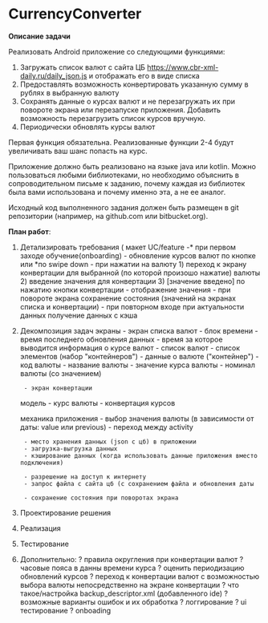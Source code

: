 # CurrencyConverter

**Описание задачи**

Реализовать Android приложение со следующими функциями:
1. Загружать список валют с сайта ЦБ https://www.cbr-xml-daily.ru/daily_json.js и отображать 
его в виде списка
2. Предоставлять возможность конвертировать указанную сумму в рублях в выбранную 
валюту
3. Сохранять данные о курсах валют и не перезагружать их при повороте экрана или 
перезапуске приложения. Добавить возможность перезагрузить список курсов вручную.
4. Периодически обновлять курсы валют

Первая функция обязательна. Реализованные функции 2-4 будут увеличивать ваш шанс попасть на 
курс.

Приложение должно быть реализовано на языке java или kotlin. 
Можно пользоваться любыми 
библиотеками, но необходимо объяснить в сопроводительном письме к заданию, почему каждая 
из библиотек была вами использована и почему именно эта, а не ее аналог.

Исходный код выполненного задания должен быть размещен в git репозитории 
(например, на github.com или bitbucket.org).


**План работ**:
1) Детализировать требования (
    макет
    UC/feature
        -* при первом заходе обучение(onboarding)
        - обновление курсов валют по кнопке или *по swipe down
        - при нажатии на валюту
            1) переход к экрану конвертации для выбранной (по которой произошо нажатие) валюты
            2) введение значения для конвертации
            3) [значение введено] по нажатию кнопки конвертации - отображение значения
        - при повороте экрана сохранение состояния (значений на экранах списка и конвертации)
        - при повторном входе при актуальности данных получение данных с кэша
2) Декомпозиция задач
    экраны
        - экран списка валют
            - блок времени
                - время последнего обновления данных
                - время за которое выводится информация о курсе валют
            - список валют
                - список элементов (набор "контейнеров")
                - данные о валюте ("контейнер")
                    - код валюты
                    - название валюты
                    - значение курса валюты
                    - номинал валюты (со значением)

        - экран конвертации
    модель
        - курс валюты
        - конвертация курсов

    механика приложения
        - выбор значения валюты (в зависимости от даты: value или previous)
        - переход между activity

        - место хранения данных (json с цб) в приложении
        - загрузка-выгрузка данных
        - кэширование данных (когда использовать данные приложения вместо подключения)

        - разрешение на доступ к интернету
        - запрос файла с сайта цб (с сохранением файла и обновления даты

        - сохранение состояния при поворотах экрана

3) Проектирование решения
4) Реализация
5) Тестирование
6) Дополнительно:
    ? правила округления при конвертации валют
    ? часовые пояса в данны времени курса
    ? оценить периодизацию обновлений курсов
    ? переход к конвертации валют с возможностью выбора валюты непосредственно на экране конвертации
    ? что такое/настройка backup_descriptor.xml  (добавленного ide)
    ? возможные варианты ошибок и их обработка
    ? логгирование
    ? ui тестирование
    ? onboading